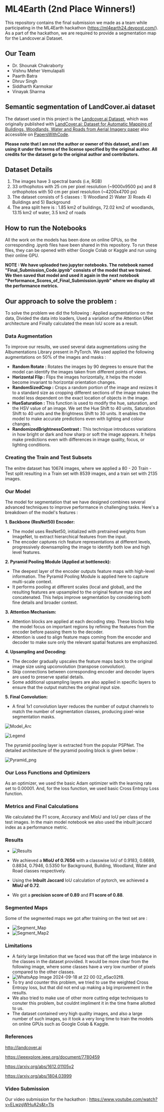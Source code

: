 # ML4Earth (2nd Place Winners!)
This repository contains the final submission we made as a team while participating in the ML4Earth hackathon (https://ml4earth24.devpost.com/).
As a part of the hackathon, we are required to provide a segmentation map for the Landcover.ai Dataset.

## Our Team

- Dr. Shounak Chakraborty
- Vishnu Meher Vemulapalli
- Paarth Batra
- Dhruv Singh
- Siddharth Karmokar
- Vinayak Sharma

## Semantic segmentation of LandCover.ai dataset

The dataset used in this project is the [Landcover.ai Dataset](https://landcover.ai.linuxpolska.com/), 
which was originally published with [LandCover.ai: Dataset for Automatic Mapping of Buildings, Woodlands, Water and Roads from Aerial Imagery paper](https://arxiv.org/abs/2005.02264)
also accessible on [PapersWithCode](https://paperswithcode.com/paper/landcover-ai-dataset-for-automatic-mapping-of).

**Please note that I am not the author or owner of this dataset, and I am using it under the terms of the license specified by the original author. 
All credits for the dataset go to the original author and contributors.**

## Dataset Details
1. The images have 3 spectral bands (i.e, RGB)
2. 33 orthophotos with 25 cm per pixel resolution (~9000x9500 px) and 8 orthophotos with 50 cm per pixel resolution (~4200x4700 px)
3. The dataset consists of 5 classes : 1) Woodland 2) Water 3) Roads 4) Buildings and 5) Background
4. The area split here is : 1.85 km2 of buildings, 72.02 km2 of woodlands, 13.15 km2 of water, 3.5 km2 of roads

## How to run the Notebooks

All the work on the models has been done on online GPUs, so the corresponding .ipynb files have been shared in this repository. 
To run these files, they can be opened with either Google Colab or Kaggle and run using their online GPU.

**NOTE : We have uploaded two jupyter notebooks. The notebook named "Final_Submission_Code.ipynb" consists of the model that we trained. We then saved that model and used it again in the next notebook "Performance_Scores_of_Final_Submission.ipynb" where we display all the performance metrics.**

## Our approach to solve the problem :

To solve the problem we did the following : Applied augmentations on the data, Divided the data into loaders, Used a variation of the Attention UNet architecture and Finally calculated the mean IoU score as a result.

### Data Augmentation 
To improve our results, we used several data augmentations using the Albumentations Library present in PyTorch. We used applied the following augmentations on 50% of the images and masks : 
- **Random Rotate :** Rotates the images by 90 degrees to ensure that the model can identify the images taken from different points of views.
- **Horizontal Flip :** Flips the images horizontally, it helps the model become invariant to horizontal orientation changes.
- **RandomSizedCrop :** Crops a random portion of the image and resizes it to a standard size as cropping different sections of the image makes the model less dependent on the exact location of objects in the image.
- **HueSaturation :** This function is used to modify the hue, saturation, and the HSV value of an image. We set the Hue Shift to 40 units, Saturation Shift to 40 units and the Brightness Shift to 30 units. It enables the model to make accurate predictions even with lighting and colour changes.
- **RandomizedBrightnessContrast :** This technique introduces variations in how bright or dark and how sharp or soft the image appears. It helps make predictions even with differences in image quality, focus, or lighting conditions.

### Creating the Train and Test Subsets
The enitre dataset has 10674 images, where we applied a 80 - 20 Train - Test split resulting in a Train set with 8539 images, and a train set with 2135 images.

### Our Model 
The model for segmentation  that we have designed combines several advanced techniques to improve performance in challenging tasks. Here's a breakdown of the model's features : 

**1. Backbone (ResNet50) Encoder:** 
  - The model uses ResNet50, initialized with pretrained weights from ImageNet, to extract hierarchical features from the input.
  - The encoder captures rich feature representations at different levels, progressively downsampling the image to identify both low and high level features.

**2. Pyramid Pooling Module (Applied at bottleneck):** 
  - The deepest layer of the encoder outputs feature maps with high-level information. The Pyramid Pooling Module is applied here to capture multi-scale context.
  - It performs pooling at different scales (local and global), and the resulting features are upsampled to the original feature map size and concatenated. This helps improve segmentation by considering both fine details and broader context.

**3. Attention Mechanism:** 
  - Attention blocks are applied at each decoding step. These blocks help the model focus on important regions by refining the features from the encoder before passing them to the decoder.
  -  Attention is used to align feature maps coming from the encoder and decoder to make sure only the relevant spatial features are emphasized.

**4. Upsampling and Decoding:** 
  - The decoder gradually upscales the feature maps back to the original image size using upconvolution (transpose convolution).
  - Skip connections between corresponding encoder and decoder layers are used to preserve spatial details.
  - Some additional upsampling layers are also applied in specific layers to ensure that the output matches the original input size.

**5. Final Convolution:** 
  - A final 1x1 convolution layer reduces the number of output channels to match the number of segmentation classes, producing pixel-wise segmentation masks.

![Model_Arc](https://github.com/user-attachments/assets/06142b52-ce1a-42e4-8396-84ca11ee21cb)

![Legend](https://github.com/user-attachments/assets/645aa2de-9e13-4473-a246-05d4ac65bd48)



The pyramid pooling layer is extracted from the popular PSPNet. The detailed architecture of the pyramid pooling block is given below :

![Pyramid_png](https://github.com/user-attachments/assets/6d79ff86-9b05-444f-aebb-44512bf85375)


### Our Loss Functions and Optimizers 
As an optimizer, we used the basic Adam optimizer with the learning rate set to 0.00001. And, for the loss function, we used basic Cross Entropy Loss function.

### Metrics and Final Calculations
We calculated the F1 score, Accuracy and MIoU and IoU per class of the test images. In the main model notebook we also used the inbuilt jaccard index as a performance metric.

### Results 
- ![Results](https://github.com/user-attachments/assets/4db8a0b1-1a60-45bd-bbac-96de19c6070a)

- We achieved a **MIoU of 0.7656** with a classwise IoU of 0.9183, 0.6689, 0.8834, 0.7946, 0.5350 for Background, Building, Woodland, Water and Road classes respectively.
- Using the **Inbuilt Jaccard** IoU calculation of pytorch, we achieved a **MIoU of 0.72**.
- We got a **precision score of 0.89** and **F1 score of 0.88**.

### Segmented Maps 
Some of the segmented maps we got after training on the test set are :
- ![Segment_Map](https://github.com/user-attachments/assets/508ae040-2115-4b59-8351-440152b5cc7f)
- ![Segment_Map2](https://github.com/user-attachments/assets/0d084929-cd50-4112-b967-312ce5a16ea7)



### Limitations 
- A fairly large limitation that we faced was that off the large imbalance in the classes in the dataset provided. It would be more clear from the following image, where some classes have a very low number of pixels compared to the other classes.
- ![WhatsApp Image 2024-09-18 at 22 00 02_e5ac02f8](https://github.com/user-attachments/assets/32650a6d-9c5c-4b7a-9a79-dfddefc02c3a).
- To try and counter this problem, we tried to use the weighted Cross Entropy loss, but that did not end up making a big improvement in the results.
-  We also tried to make use of other more cutting edge techniques to conuter this problem, but couldnt impliment it in the time frame allotted to us.
- The dataset contained very high quality images, and also a large number of such images, so it took a very long time to train the models on online GPUs such as Google Colab & Kaggle.

### References
http://landcover.ai

https://ieeexplore.ieee.org/document/7780459

https://arxiv.org/abs/1612.01105v2

https://arxiv.org/abs/1804.03999

### Video Submission
Our video submission for the hackathon : https://www.youtube.com/watch?v=ELwzgWHuA2s&t=11s

  



